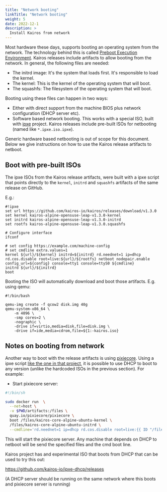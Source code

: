```yaml
---
title: "Network booting"
linkTitle: "Network booting"
weight: 5
date: 2022-12-1
description: >
  Install Kairos from network
---
```


Most hardware these days, supports booting an operating system from the network.
The technology behind this is called [Preboot Execution Environment](https://en.wikipedia.org/wiki/Preboot_Execution_Environment).
Kairos releases include artifacts to allow booting from the network. In general, the following files are needed:

- The initrd image: It's the system that loads first. It's responsible to load the kernel.
- The kernel: This is the kernel of the operating system that will boot.
- The squashfs: The filesystem of the operating system that will boot.

Booting using these files can happen in two ways:

- Either with direct support from the machine BIOS plus network configuration (DHCP server etc).
- Software based network booting. This works with a special ISO, built with
  [ipxe](https://ipxe.org/) project. Kairos releases include pre-built ISOs for
  netbooting (named like `*.ipxe.iso.ipxe`).


Generic hardware based netbooting is out of scope for this document.
Below we give instructions on how to use the Kairos release artifacts to netboot.

## Boot with pre-built ISOs

The ipxe ISOs from the Kairos release artifacts, were built with a ipxe script that points directly to the
`kernel`, `initrd` and `squashfs` artifacts of the same release on GitHub.

E.g.:

```
#!ipxe
set url https://github.com/kairos-io/kairos/releases/download/v1.3.0
set kernel kairos-alpine-opensuse-leap-v1.3.0-kernel
set initrd kairos-alpine-opensuse-leap-v1.3.0-initrd
set rootfs kairos-alpine-opensuse-leap-v1.3.0.squashfs

# Configure interface
ifconf

# set config https://example.com/machine-config
# set cmdline extra.values=1
kernel ${url}/${kernel} initrd=${initrd} rd.neednet=1 ip=dhcp rd.cos.disable root=live:${url}/${rootfs} netboot nodepair.enable config_url=${config} console=tty1 console=ttyS0 ${cmdline}
initrd ${url}/${initrd}
boot
```

Booting the ISO will automatically download and boot those artifacts. E.g. using qemu:

```
#!/bin/bash

qemu-img create -f qcow2 disk.img 40g
qemu-system-x86_64 \
    -m 4096 \
    -smp cores=2 \
    -nographic \
    -drive if=virtio,media=disk,file=disk.img \
    -drive if=ide,media=cdrom,file=${1:-kairos.iso}

```

## Notes on booting from network

Another way to boot with the release artifacts is using [pixiecore](https://github.com/danderson/netboot/tree/master/pixiecore).
Using a ipxe script [like the one in that project](https://github.com/danderson/netboot/blob/master/pixiecore/boot.ipxe), it is possible to use DHCP to boot to any version (unlike the hardcoded ISOs in the previous section).
For example:

- Start pixiecore server:

```sh
#!/bin/sh

sudo docker run  \
  --net=host \
  -v $PWD/artifacts:/files \
  quay.io/pixiecore/pixiecore \
  boot /files/kairos-core-alpine-ubuntu-kernel \
  /files/kairos-core-alpine-ubuntu-initrd \
  --cmdline='rd.neednet=1 ip=dhcp rd.cos.disable root=live:{{ ID "/files/kairos-core-alpine-ubuntu.squashfs" }} netboot nodepair.enable config_url={{ ID "/files/config.yaml" }} console=tty1 console=ttyS0 console=tty0'
```

This will start the pixiecore server. Any machine that depends on DHCP to netboot will be send the specified files and the cmd boot line.

Kairos project has and experimental ISO that boots from DHCP that can be used to try this out:

https://github.com/kairos-io/ipxe-dhcp/releases

(A DHCP server should be running on the same network where this boots and pixiecore server is running)
